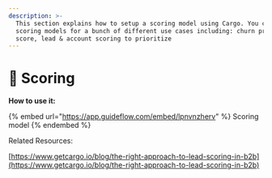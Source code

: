 ```yaml
---
description: >-
  This section explains how to setup a scoring model using Cargo. You can create
  scoring models for a bunch of different use cases including: churn prediction
  score, lead & account scoring to prioritize
---
```


# 💯 Scoring

**How to use it:**

{% embed url="https://app.guideflow.com/embed/lpnvnzherv" %}
Scoring model
{% endembed %}



Related Resources:

[https://www.getcargo.io/blog/the-right-approach-to-lead-scoring-in-b2b](https://www.getcargo.io/blog/the-right-approach-to-lead-scoring-in-b2b)
